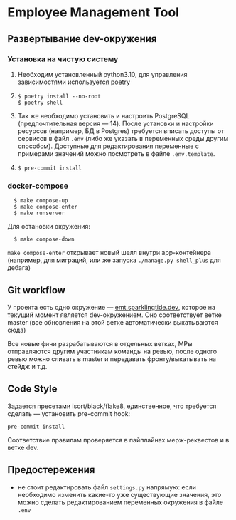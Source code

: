 # Employee Management Tool

## Развертывание dev-окружения

### Установка на чистую систему

1. Необходим установленный python3.10, для управления зависимостями используется [poetry](https://python-poetry.org/docs/#installation)
2.
    ```shell
    $ poetry install --no-root
    $ poetry shell
    ```
3. Так же необходимо установить и настроить PostgreSQL (предпочтительная версия — 14). После установки и настройки ресурсов (например, БД в Postgres) требуется вписать доступы от сервисов в файл `.env` (либо же указать в переменных среды другим способом). Доступные для редактирования переменные с примерами значений можно посмотреть в файле `.env.template`.
4.
    ```shell
    $ pre-commit install
    ```

### docker-compose

```shell
  $ make compose-up
  $ make compose-enter
  $ make runserver
```

Для остановки окружения:

```shell
  $ make compose-down
```

`make compose-enter` открывает новый шелл внутри app-контейнера (например, для миграций, или же запуска `./manage.py shell_plus` для дебага)

## Git workflow

У проекта есть одно окружение — [emt.sparklingtide.dev](emt.sparklingtide.dev), которое на текущий момент является dev-окружением. Оно соответствует ветке master (все обновления на этой ветке автоматически выкатываются сюда)

Все новые фичи разрабатываются в отдельных ветках, МРы отправляются другим участникам команды на ревью, после одного ревью можно сливать в master и передавать фронту/выкатывать на стейдж и т.д.

## Code Style

Задается пресетами isort/black/flake8, единственное, что требуется сделать — установить pre-commit hook:

```shell
pre-commit install
```

Соответствие правилам проверяется в пайплайнах мерж-реквестов и в ветке dev.

## Предостережения

- не стоит редактировать файл `settings.py` напрямую: если необходимо изменить какие-то уже существующие значения, это можно сделать редактированием переменных окружения в файле `.env`
